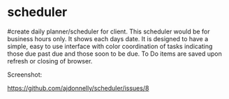 # scheduler
#create daily planner/scheduler for client. This scheduler would be for business hours only. It shows each days date. It is designed to have a simple, easy to use interface with color coordination of tasks indicating those due past due and those soon to be due. To Do items are saved upon refresh or closing of browser. 

Screenshot: 

https://github.com/ajdonnelly/scheduler/issues/8
